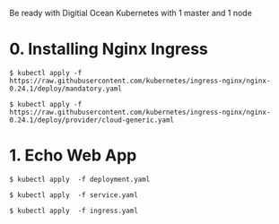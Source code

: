 Be ready with Digitial Ocean Kubernetes with 1 master and 1 node

# 0. Installing Nginx Ingress

`$ kubectl apply -f https://raw.githubusercontent.com/kubernetes/ingress-nginx/nginx-0.24.1/deploy/mandatory.yaml`

`$ kubectl apply -f https://raw.githubusercontent.com/kubernetes/ingress-nginx/nginx-0.24.1/deploy/provider/cloud-generic.yaml`


# 1. Echo Web App

`$ kubectl apply  -f deployment.yaml`

`$ kubectl apply  -f service.yaml`

`$ kubectl apply  -f ingress.yaml`



